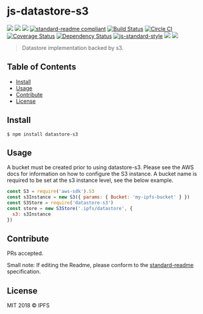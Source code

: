 # js-datastore-s3

[![](https://img.shields.io/badge/made%20by-Protocol%20Labs-blue.svg?style=flat-square)](http://ipn.io)
[![](https://img.shields.io/badge/project-IPFS-blue.svg?style=flat-square)](http://ipfs.io/)
[![](https://img.shields.io/badge/freenode-%23ipfs-blue.svg?style=flat-square)](http://webchat.freenode.net/?channels=%23ipfs)
[![standard-readme compliant](https://img.shields.io/badge/standard--readme-OK-green.svg?style=flat-square)](https://github.com/RichardLitt/standard-readme)
[![Build Status](https://travis-ci.org/ipfs/js-datastore-s3.svg)](https://travis-ci.org/ipfs/js-datastore-s3) [![Circle CI](https://circleci.com/gh/ipfs/js-datastore-s3.svg?style=svg)](https://circleci.com/gh/ipfs/js-datastore-s3)
[![Coverage Status](https://coveralls.io/repos/github/ipfs/js-datastore-s3/badge.svg?branch=master)](https://coveralls.io/github/ipfs/js-datastore-s3?branch=master) [![Dependency Status](https://david-dm.org/diasdavid/js-peer-id.svg?style=flat-square)](https://david-dm.org/ipfs/js-datastore-s3)
[![js-standard-style](https://img.shields.io/badge/code%20style-standard-brightgreen.svg?style=flat-square)](https://github.com/feross/standard)
![](https://img.shields.io/badge/npm-%3E%3D3.0.0-orange.svg?style=flat-square)
![](https://img.shields.io/badge/Node.js-%3E%3D4.0.0-orange.svg?style=flat-square)

> Datastore implementation backed by s3.

## Table of Contents

- [Install](#install)
- [Usage](#usage)
- [Contribute](#contribute)
- [License](#license)

## Install

```
$ npm install datastore-s3
```

## Usage
A bucket must be created prior to using datastore-s3. Please see the AWS docs for information on how to configure the S3 instance. A bucket name is required to be set at the s3 instance level, see the below example.

```js
const S3 = require('aws-sdk').S3
const s3Instance = new S3({ params: { Bucket: 'my-ipfs-bucket' } }) 
const S3Store = require('datastore-s3')
const store = new S3Store('.ipfs/datastore', { 
  s3: s3Instance 
})     
```

## Contribute

PRs accepted.

Small note: If editing the Readme, please conform to the [standard-readme](https://github.com/RichardLitt/standard-readme) specification.

## License

MIT 2018 © IPFS
